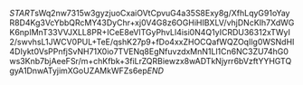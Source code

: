 $START$sWq2nw7315w3gyzjuoCxaiOVtCpvuG4a35S8Exy8g/XfhLqyG91oYayR8D4Kg3VcYbbQRcMY43DyChr+xj0V4G8z6OGHiHIBXLV/vhjDNcKIh7XdWGK6npIMnT33VVJXLL8PR+ICeE8eVlTGyPhvLl4isi0N4Q1yICRDU36312xTWyI2/swvhsL1JWCV0PUL+TeE/qshK27p9+fDo4xxZHOCQafWQZOqIlg0WSNdHI4DIykt0VsPPnfjSvNH71X0io7TVENq8EgNfuvzdxMnN1Ll1Cn6NC3ZU74hG0ws3Knb7bjAeeFSr/m+chKfbk+3fiLrZQRBiewzx8wADTkNjyrr6bVzftYYHGTQgyA1DnwATyjimXGoUZAMkWFZs6ep$END$